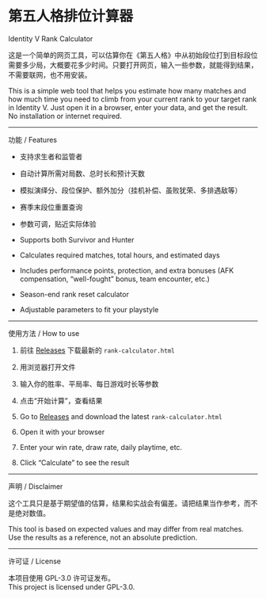 # 第五人格排位计算器  
Identity V Rank Calculator

这是一个简单的网页工具，可以估算你在《第五人格》中从初始段位打到目标段位需要多少局，大概要花多少时间。只要打开网页，输入一些参数，就能得到结果，不需要联网，也不用安装。

This is a simple web tool that helps you estimate how many matches and how much time you need to climb from your current rank to your target rank in Identity V. Just open it in a browser, enter your data, and get the result. No installation or internet required.

---

功能 / Features

- 支持求生者和监管者  
- 自动计算所需对局数、总时长和预计天数  
- 模拟演绎分、段位保护、额外加分（挂机补偿、虽败犹荣、多排遇敌等）  
- 赛季末段位重置查询  
- 参数可调，贴近实际体验  

- Supports both Survivor and Hunter  
- Calculates required matches, total hours, and estimated days  
- Includes performance points, protection, and extra bonuses (AFK compensation, “well-fought” bonus, team encounter, etc.)  
- Season-end rank reset calculator  
- Adjustable parameters to fit your playstyle  

---

使用方法 / How to use

1. 前往 [Releases](./releases) 下载最新的 `rank-calculator.html`  
2. 用浏览器打开文件  
3. 输入你的胜率、平局率、每日游戏时长等参数  
4. 点击“开始计算”，查看结果  

1. Go to [Releases](./releases) and download the latest `rank-calculator.html`  
2. Open it with your browser  
3. Enter your win rate, draw rate, daily playtime, etc.  
4. Click “Calculate” to see the result  

---

声明 / Disclaimer

这个工具只是基于期望值的估算，结果和实战会有偏差。请把结果当作参考，而不是绝对数值。  

This tool is based on expected values and may differ from real matches. Use the results as a reference, not an absolute prediction.  

---

许可证 / License

本项目使用 GPL-3.0 许可证发布。  
This project is licensed under GPL-3.0. 
